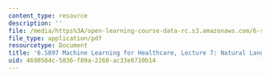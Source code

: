 ```yaml
---
content_type: resource
description: ''
file: /media/https%3A/open-learning-course-data-rc.s3.amazonaws.com/6-s897-machine-learning-for-healthcare-spring-2019/4690584c5836f89a2268ac33e6710b14_MIT6_S897S19_lec7.pdf
file_type: application/pdf
resourcetype: Document
title: '6.S897 Machine Learning for Healthcare, Lecture 7: Natural Language Processing'
uid: 4690584c-5836-f89a-2268-ac33e6710b14
---
```

